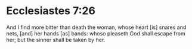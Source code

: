 # Ecclesiastes 7:26

And I find more bitter than death the woman, whose heart [is] snares and nets, [and] her hands [as] bands: whoso pleaseth God shall escape from her; but the sinner shall be taken by her.